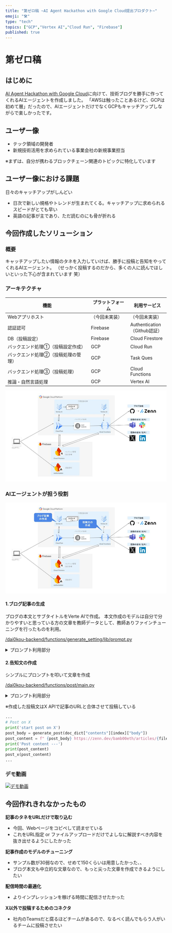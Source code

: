 ```yaml
---
title: "第ゼロ稿 ~AI Agent Hackathon with Google Cloud提出プロダクト~"
emoji: "🛠"
type: "tech" 
topics: ["GCP","Vertex AI","Cloud Run", "Firebase"]
published: true
---
```


# 第ゼロ稿

## はじめに

[AI Agent Hackathon with Google Cloud](https://zenn.dev/hackathons/2024-google-cloud-japan-ai-hackathon)に向けて、技術ブログを勝手に作ってくれるAIエージェントを作成しました。
「AWSは触ったことあるけど、GCPは初めて層」だったので、AIエージェントだけでなくGCPもキャッチアップしながらで楽しかったです。

## ユーザー像

* テック領域の開発者
* 新規技術活用を求められている事業会社の新規事業担当

※まずは、自分が携わるブロックチェーン関連のトピックに特化しています

## ユーザー像における課題

日々のキャッチアップがしんどい

* 日次で新しい規格やトレンドが生まれてくる。キャッチアップに求められるスピードがとても早い
* 英語の記事が主であり、ただ読むのにも骨が折れる

## 今回作成したソリューション

### 概要

キャッチアップしたい情報のタネを入力していけば、勝手に投稿と告知をやってくれるAIエージェント。
（せっかく投稿するのだから、多くの人に読んでほしいといった下心が含まれています 笑）

### アーキテクチャ

機能 | プラットフォーム | 利用サービス
--- | --- | --- 
Webアプリホスト | （今回未実装） | （今回未実装）
認証認可 | Firebase | Authentication<br>（Github認証）
DB（投稿設定） | Firebase | Cloud Firestore
バックエンド処理①（投稿設定作成） | GCP | Cloud Run
バックエンド処理②（投稿処理の管理）|GCP |  Task Ques
バックエンド処理③（投稿処理） | GCP | Cloud Functions
推論・自然言語処理 | GCP | Vertex AI

![アーキテクチャ図_raw](../asset/architecture_00_raw.jpg)

### AIエージェントが担う役割

![アーキテクチャ図_AI利用部分](../asset/architecture_01_aiused.jpg)

#### 1.ブログ記事の生成

ブログの本文とサブタイトルをVerte AIで作成。
本文作成のモデルは自分で分かりやすいと思っている方の文章を教師データとして、教師ありファインチューニングを行ったものを利用。

[/dai0kou-backend/functions/generate_setting/lib/prompt.py](https://github.com/atakedemo/dai0kou/blob/main/dai0kou-backend/functions/generate_setting/main.py)

<details>

<summary>プロンプト利用部分</summary>

```python
...
def generateContents(source, count, digest):
    text = f"""
    以下内容を、わかりやすく説明するブログを作成して
    {source}

    また、これまで{str(count)}回投稿しており、前回の記事で下記内容は投稿済みであることも留意して
    {digest}
    """
    print("Generation start!!!")

    request = {
        'contents': [
            {'role': 'user', 'parts': [text]}
        ],
    }
    vertexai.init(
        project="33517488829",
        location="us-east1",
        api_endpoint="us-east1-aiplatform.googleapis.com"
    )
    tools = [
        Tool.from_google_search_retrieval(
            google_search_retrieval=grounding.GoogleSearchRetrieval()
        ),
    ]
    model = GenerativeModel(
        "projects/33517488829/locations/us-east1/endpoints/7247149419508793344",
        tools=tools,
        system_instruction=["""あなたはブログ投稿を行う作者です。与えられた情報の要約だけでなく、専門家として、技術の活用に向けた考察を加えてください"""]
    )
    
    responses = model.generate_content(
        [text],
        generation_config=generation_config,
        safety_settings=safety_settings,
        stream=True,
    )
    
    print("Generation finished!!!")
    res_text = ""
    for response in responses:
        res_text = res_text + response.text

    responses = model.generate_content(
        [text],
        generation_config=generation_config,
        safety_settings=safety_settings,
        stream=True,
    )

    print("Generation finished!!!")
    res_text = ""
    for response in responses:
        res_text = res_text + response.text + '\n'
        
    return res_text
```

</details>

#### 2.告知文の作成

シンプルにプロンプトを叩いて文章を作成

[/dai0kou-backend/functions/post/main.py]([../dai0kou-backend/functions/post/main.py](https://github.com/atakedemo/dai0kou/blob/main/dai0kou-backend/functions/post/main.py))

<details>

<summary>プロンプト利用部分</summary>

```python
...
def generate_post(contents):
    text = f"""
    以下内容のブログを書いている。Xで告知するための文章を100文字以内で作成して
    {contents}
    """
    
    request = {
        'contents': [
            {'role': 'user', 'parts': [text]}
        ],
    }
    vertexai.init(project="ai-agent-bamb00", location="asia-northeast1")
    model = GenerativeModel("gemini-1.5-flash-001",)
    
    responses = model.generate_content(
        [text],
        generation_config=generation_config,
        safety_settings=safety_settings,
        stream=True,
    )
    print("Generation finished!!!")
    res_text = ""
    for response in responses:
        res_text = res_text + response.text
    print(res_text)
    
    return res_text
...
```

</details>

※作成した投稿文はX APIで記事のURLと合体させて投稿している

```Python
...
# Post on X
print('start post on X')
post_body = generate_post(doc_dict["contents"][index]["body"])
post_content = f" {post_body} https://zenn.dev/bamb00eth/articles/{file_name}"
print('Post content ---')
print(post_content)
post_x(post_content)
...
```

### デモ動画

[![デモ動画](https://i.ytimg.com/vi/FrnXRmP77Ag/hqdefault.jpg?s…GUgZShlMA8=&rs=AOn4CLDuLbTPrqtkKOHQ293V-jDT36Ay_A)](https://youtu.be/FrnXRmP77Ag?si=en2Mca4lPXGwNGbA)

## 今回作れきれなかったもの

**記事のタネをURLだけで取り込む**

* 今回、Webページをコピペして読ませている
* これをURL指定 or ファイルアップロードだけでよしなに解説すべき内容を抜き出せるようにしたかった

**記事作成のモデルのチューニング**

* サンプル数が30弱なので、せめて150くらいは用意したかった、、
* ブログ本文も中立的な文章なので、もっと尖った文章を作成できるようにしたい

**配信時間の最適化**

* よりインプレッションを稼げる時間に配信させたかった

**X以外で投稿するためのコネクタ**

* 社内のTeamsだと腐るほどチームがあるので、なるべく読んでもらう人がいるチームに投稿させたい
